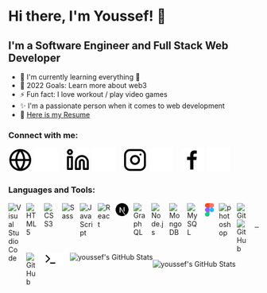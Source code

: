 # Hi there, I'm Youssef! 👋

## I'm a Software Engineer and Full Stack Web Developer

- 🌱 I'm currently learning everything 🤣
- 🥅 2022 Goals: Learn more about web3
- ⚡ Fun fact: I love workout / play video games
- ✨ I'm a passionate person when it comes to web development
- 📝 [Here is my Resume](/Youssef%20Sahli-Web%20Developer%202022.pdf)

### Connect with me:

[![website](./img/globe-light.svg)](https://myduzo.github.io#gh-light-mode-only)
[![website](./img/globe-dark.svg)](https://myduzo.github.io#gh-dark-mode-only)
&nbsp;&nbsp;
[![website](./img/linkedin-light.svg)](https://www.linkedin.com/in/youssef-sahli#gh-light-mode-only)
[![website](./img/linkedin-dark.svg)](https://www.linkedin.com/in/youssef-sahli#gh-dark-mode-only)
&nbsp;&nbsp;
[![website](./img/instagram-light.svg)](https://www.instagram.com/yousef_sahli#gh-light-mode-only)
[![website](./img/instagram-dark.svg)](https://www.instagram.com/yousef_sahli#gh-dark-mode-only)
&nbsp;&nbsp;
[![website](./img/facebook-light.svg)](https://www.facebook.com/youssef.shados#gh-light-mode-only)
[![website](./img/facebook-dark.svg)](https://www.facebook.com/youssef.shados#gh-dark-mode-only)

### Languages and Tools:

<img align="left" alt="Visual Studio Code" width="26px" src="https://cdn.jsdelivr.net/gh/devicons/devicon/icons/vscode/vscode-original.svg" style="padding-right:10px;" />
<img align="left" alt="HTML5" width="26px" src="https://cdn.jsdelivr.net/gh/devicons/devicon/icons/html5/html5-original.svg" style="padding-right:10px;" />
<img align="left" alt="CSS3" width="26px" src="https://cdn.jsdelivr.net/gh/devicons/devicon/icons/css3/css3-original.svg" style="padding-right:10px;" />
<img align="left" alt="Sass" width="26px" src="https://cdn.jsdelivr.net/gh/devicons/devicon/icons/sass/sass-original.svg" style="padding-right:10px;" />
<img align="left" alt="JavaScript" width="26px" src="https://cdn.jsdelivr.net/gh/devicons/devicon/icons/javascript/javascript-original.svg" style="padding-right:10px;" />
<img align="left" alt="React" width="26px" src="https://cdn.jsdelivr.net/gh/devicons/devicon/icons/react/react-original.svg" style="padding-right:10px;" />
<img align="left" alt="Next.js" width="26px" src="./img/nextjs.svg" style="padding-right:10px;" />
<img align="left" alt="GraphQL" width="26px" src="https://cdn.jsdelivr.net/gh/devicons/devicon/icons/graphql/graphql-plain.svg" style="padding-right:10px;" />
<img align="left" alt="Node.js" width="26px" src="https://cdn.jsdelivr.net/gh/devicons/devicon/icons/nodejs/nodejs-original.svg" style="padding-right:10px;" />
<img align="left" alt="MongoDB" width="26px" src="https://cdn.jsdelivr.net/gh/devicons/devicon/icons/mongodb/mongodb-original.svg" style="padding-right:10px;" />
<img align="left" alt="MySQL" width="26px" src="https://cdn.jsdelivr.net/gh/devicons/devicon/icons/mysql/mysql-original.svg" style="padding-right:10px;" />
<img align="left" alt="figma" width="18px" src="./img/figma.svg" style="padding-right:10px;" />
<img align="left" alt="photoshop" width="26px" src="https://upload.wikimedia.org/wikipedia/commons/a/af/Adobe_Photoshop_Mobile_icon.svg" style="padding-right:10px;" />
<img align="left" alt="Git" width="26px" src="https://cdn.jsdelivr.net/gh/devicons/devicon/icons/git/git-original.svg" style="padding-right:10px;" />

[<img align="left" alt="GitHub" width="26px" src="https://user-images.githubusercontent.com/3369400/139447912-e0f43f33-6d9f-45f8-be46-2df5bbc91289.png" style="padding-right:10px;" />](#gh-light-mode-only)

[<img align="left" alt="GitHub" width="26px" src="https://user-images.githubusercontent.com/3369400/139448065-39a229ba-4b06-434b-bc67-616e2ed80c8f.png" style="padding-right:10px;" />](#gh-dark-mode-only)

[<img align="left" alt="Terminal" width="26px" src="./img/terminal-light.svg" />](#gh-light-mode-only)

[<img align="left" alt="Terminal" width="26px" src="./img/terminal-dark.svg" />](#gh-dark-mode-only)

<br />
<br />

---

<br />
<br />

  <img align="left" alt="youssef's GitHub Stats" src="https://github-readme-stats.vercel.app/api?username=myduzo&show_icons=true&hide_border=false&title_color=ff652f&icon_color=FFE400&bg_color=09131B&text_color=ffffff&border_color=0c1a25" />

<br />


<img align="left" alt="youssef's GitHub Stats" src="https://github-readme-stats.vercel.app/api/top-langs/?username=myduzo&layout=compact" />



